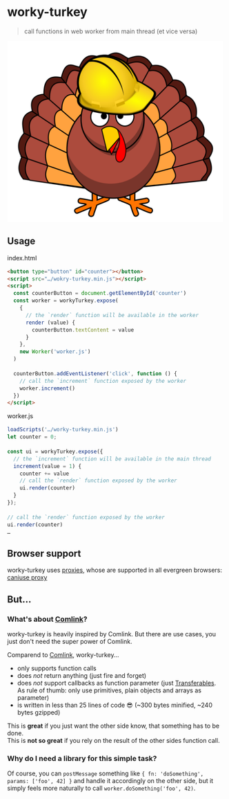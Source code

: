 # worky-turkey

> call functions in web worker from main thread (et vice versa)

<img src="worky-turkey.svg" width="500" alt="a turkey with a safety helmet">

## Usage

index.html

```html
<button type="button" id="counter"></button>
<script src="…/wokry-turkey.min.js"></script>
<script>
  const counterButton = document.getElementById('counter')
  const worker = workyTurkey.expose(
    {
      // the `render` function will be available in the worker
      render (value) {
        counterButton.textContent = value
      }
    },
    new Worker('worker.js')
  )

  counterButton.addEventListener('click', function () {
    // call the `increment` function exposed by the worker
    worker.increment()
  })
</script>
```

worker.js

```js
loadScripts('…/worky-turkey.min.js')
let counter = 0;

const ui = workyTurkey.expose({
  // the `increment` function will be available in the main thread
  increment(value = 1) {
    counter += value
    // call the `render` function exposed by the worker
    ui.render(counter)
  }
});

// call the `render` function exposed by the worker
ui.render(counter)
…
```

## Browser support

worky-turkey uses [proxies](https://developer.mozilla.org/en-US/docs/Web/JavaScript/Reference/Global_Objects/Proxy), whose are supported in all evergreen browsers: [caniuse proxy](https://caniuse.com/#feat=proxy)

## But...

### What's about [Comlink](https://github.com/GoogleChromeLabs/comlink)?

worky-turkey is heavily inspired by Comlink. But there are use cases, you just don't need the super power of Comlink.

Comparend to [Comlink](https://github.com/GoogleChromeLabs/comlink), worky-turkey...

- only supports function calls
- does _not_ return anything (just fire and forget)
- does _not_ support callbacks as function parameter (just [Transferables](https://github.com/GoogleChromeLabs/comlink/blob/master/structured-clone-table.md). As rule of thumb: only use primitives, plain objects and arrays as parameter)
- is written in less than 25 lines of code 😎 (~300 bytes minified, ~240 bytes gzipped)

This is **great** if you just want the other side know, that something has to be done.  
This is **not so great** if you rely on the result of the other sides function call.

### Why do I need a library for this simple task?

Of course, you can `postMessage` something like `{ fn: 'doSomething', params: ['foo', 42] }` and handle it accordingly on the other side, but it simply feels more naturally to call `worker.doSomething('foo', 42)`.
